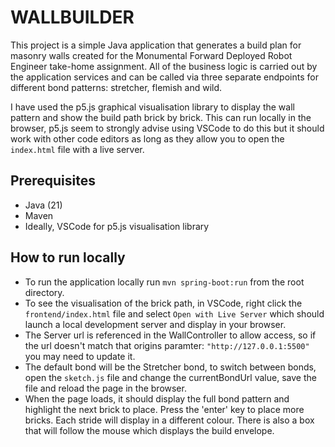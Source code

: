 # WALLBUILDER

This project is a simple Java application that generates a build plan for masonry walls created for the Monumental 
Forward Deployed Robot Engineer take-home assignment. All of the business logic is carried out by the application services and can be called via three separate endpoints for different bond patterns: stretcher, flemish and wild.

I have used the p5.js graphical visualisation library to display the wall pattern and show the build path brick by brick. This can run locally in the browser, p5.js seem to strongly advise using VSCode to do this but it should work with other code editors as long as they allow you to open the `index.html` file with a live server.

## Prerequisites

- Java (21)
- Maven
- Ideally, VSCode for p5.js visualisation library

## How to run locally

- To run the application locally run `mvn spring-boot:run` from the root directory.
- To see the visualisation of the brick path, in VSCode, right click the `frontend/index.html` file and select `Open with Live Server` which should launch a local development server and display in your browser.
- The Server url is referenced in the WallController to allow access, so if the url doesn't match that origins paramter: `"http://127.0.0.1:5500"` you may need to update it.
- The default bond will be the Stretcher bond, to switch between bonds, open the `sketch.js` file and change the currentBondUrl value, save the file and reload the page in the browser.
- When the page loads, it should display the full bond pattern and highlight the next brick to place. Press the 'enter' key to place more bricks. Each stride will display in a different colour. There is also a box that will follow the mouse which displays the build envelope.